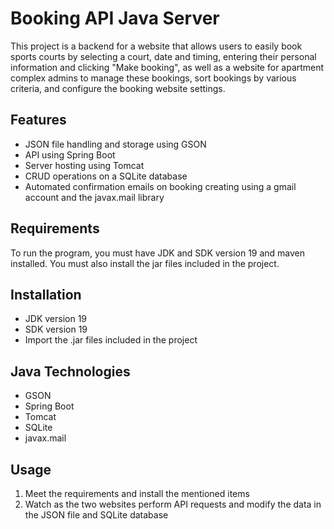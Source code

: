 # Booking API Java Server
This project is a backend for a website that allows users to easily book sports courts by selecting a court, date and timing, entering their personal information and clicking "Make booking", as well as a website for apartment complex admins to manage these bookings, sort bookings by various criteria, and configure the booking website settings. 

## Features
* JSON file handling and storage using GSON
* API using Spring Boot
* Server hosting using Tomcat
* CRUD operations on a SQLite database
* Automated confirmation emails on booking creating using a gmail account and the javax.mail library

## Requirements
To run the program, you must have JDK and SDK version 19 and maven installed. You must also install the jar files included in the project.

## Installation
* JDK version 19
* SDK version 19
* Import the .jar files included in the project

## Java Technologies
* GSON
* Spring Boot
* Tomcat
* SQLite
* javax.mail

## Usage
1. Meet the requirements and install the mentioned items
2. Watch as the two websites perform API requests and modify the data in the JSON file and SQLite database

